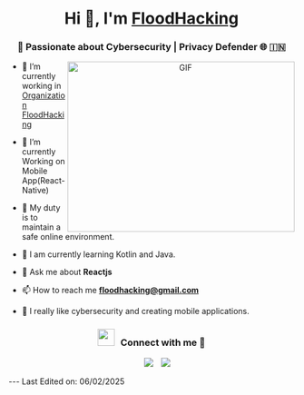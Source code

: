 <h1 align="center">Hi 👋, I'm <a href="https://linktr.ee/floodhacking" target="blank">
FloodHacking</a></h1>
<h3 align="center">🔐 Passionate about Cybersecurity | Privacy Defender 🌐 &#127470;&#127475</h3>

<a target="_blank" align="center">
  <img align="right" top="500" height="300" width="400" alt="GIF" src="https://media.giphy.com/media/SWoSkN6DxTszqIKEqv/giphy.gif">
</a>

- 🔭 I’m currently working in <a href="https://floodhacking.com/" target="blank"> Organization FloodHacking</a>

- 🌱 I’m currently Working on Mobile App(React-Native)

- 🤝 My duty is to maintain a safe online environment.

- 🌱 I am currently learning Kotlin and Java.

- 💬 Ask me about **Reactjs**

- 📫 How to reach me **floodhacking@gmail.com**

- 📄 I really like cybersecurity and creating mobile applications.
<h3 align="center" > <img src="https://media.giphy.com/media/iY8CRBdQXODJSCERIr/giphy.gif" width="30" height="30" style="margin-right: 10px;">Connect with me 🤝 </h3>

<p align="center">

 <div align="center"  class="icons-social" style="margin-left: 10px;">
        <a style="margin-left: 10px;" target="_blank" href="https://github.com/FloodHacking">
		<img src="https://img.icons8.com/doodle/40/000000/github--v1.png"></a>
		<a style="margin-left: 10px;" target="_blank" href="[https://www.youtube.com/channel/UC-ZdNkKNHC6KguDqNFKO2Nw?view_as=subscriber](https://www.youtube.com/@floodhacking)">
				<img src="https://img.icons8.com/doodle/1x/youtube--v2.png" ></a>
      </div>

</p>
---
Last Edited on: 06/02/2025

